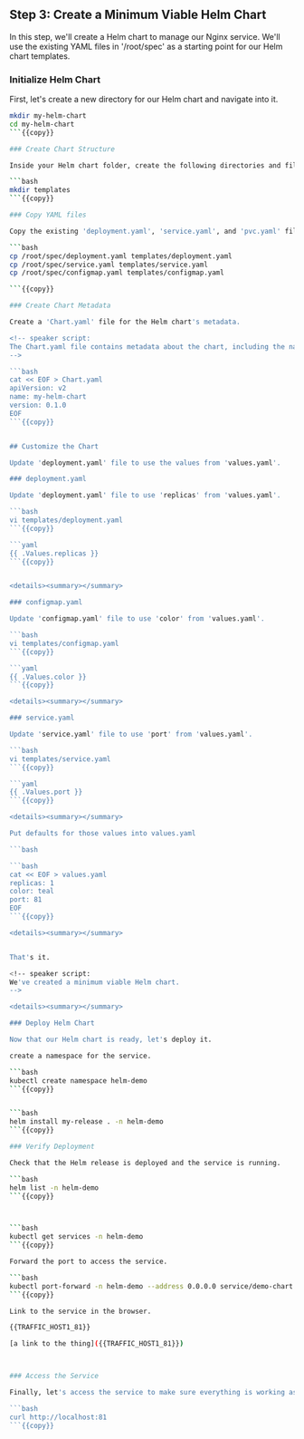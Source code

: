 ## Step 3: Create a Minimum Viable Helm Chart

In this step, we'll create a Helm chart to manage our Nginx service. We'll use the existing YAML files in '/root/spec' as a starting point for our Helm chart templates.

### Initialize Helm Chart

First, let's create a new directory for our Helm chart and navigate into it.

```bash
mkdir my-helm-chart
cd my-helm-chart
```{{copy}}

### Create Chart Structure

Inside your Helm chart folder, create the following directories and files:

```bash
mkdir templates
```{{copy}}

### Copy YAML files

Copy the existing 'deployment.yaml', 'service.yaml', and 'pvc.yaml' files from '/root/spec' into the 'templates' directory.

```bash
cp /root/spec/deployment.yaml templates/deployment.yaml
cp /root/spec/service.yaml templates/service.yaml
cp /root/spec/configmap.yaml templates/configmap.yaml

```{{copy}}

### Create Chart Metadata

Create a 'Chart.yaml' file for the Helm chart's metadata.

<!-- speaker script:
The Chart.yaml file contains metadata about the chart, including the name, version, and description. This is the minimum required metadata for a Helm chart.
-->

```bash
cat << EOF > Chart.yaml
apiVersion: v2
name: my-helm-chart
version: 0.1.0
EOF
```{{copy}}


## Customize the Chart

Update 'deployment.yaml' file to use the values from 'values.yaml'.

### deployment.yaml

Update 'deployment.yaml' file to use 'replicas' from 'values.yaml'.

```bash
vi templates/deployment.yaml
```{{copy}}

```yaml
{{ .Values.replicas }}
```{{copy}}


<details><summary></summary>

### configmap.yaml

Update 'configmap.yaml' file to use 'color' from 'values.yaml'.

```bash
vi templates/configmap.yaml
```{{copy}}

```yaml
{{ .Values.color }}
```{{copy}}

<details><summary></summary>

### service.yaml

Update 'service.yaml' file to use 'port' from 'values.yaml'.

```bash
vi templates/service.yaml
```{{copy}}

```yaml
{{ .Values.port }}
```{{copy}}

<details><summary></summary>

Put defaults for those values into values.yaml

```bash

```bash
cat << EOF > values.yaml
replicas: 1
color: teal
port: 81
EOF
```{{copy}}

<details><summary></summary>


That's it.

<!-- speaker script:
We've created a minimum viable Helm chart.
-->

<details><summary></summary>

### Deploy Helm Chart

Now that our Helm chart is ready, let's deploy it.

create a namespace for the service.

```bash
kubectl create namespace helm-demo
```{{copy}}


```bash
helm install my-release . -n helm-demo
```{{copy}}

### Verify Deployment

Check that the Helm release is deployed and the service is running.

```bash
helm list -n helm-demo
```{{copy}}



```bash
kubectl get services -n helm-demo
```{{copy}}

Forward the port to access the service.

```bash
kubectl port-forward -n helm-demo --address 0.0.0.0 service/demo-chart 81:81 &
```{{copy}}

Link to the service in the browser.

{{TRAFFIC_HOST1_81}}

[a link to the thing]({{TRAFFIC_HOST1_81}})



### Access the Service

Finally, let's access the service to make sure everything is working as expected.

```bash
curl http://localhost:81
```{{copy}}

